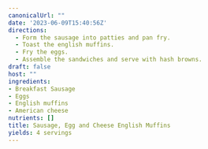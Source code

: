 ```yaml
---
canonicalUrl: ""
date: '2023-06-09T15:40:56Z'
directions:
  - Form the sausage into patties and pan fry.
  - Toast the english muffins.
  - Fry the eggs.
  - Assemble the sandwiches and serve with hash browns.
draft: false
host: ""
ingredients:
- Breakfast Sausage
- Eggs
- English muffins
- American cheese
nutrients: []
title: Sausage, Egg and Cheese English Muffins
yields: 4 servings
---
```


